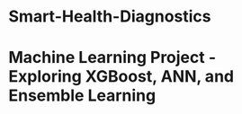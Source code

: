 # Smart-Health-Diagnostics

# Machine Learning Project - Exploring XGBoost, ANN, and Ensemble Learning
